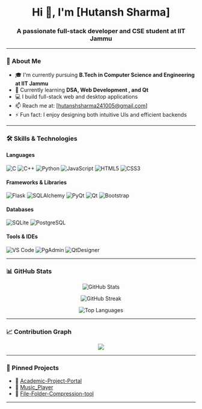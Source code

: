 <h1 align="center">Hi 👋, I'm [Hutansh Sharma]</h1>
<h3 align="center">A passionate full-stack developer and CSE student at IIT Jammu</h3>

---

### 🚀 About Me

- 🎓 I'm currently pursuing **B.Tech in Computer Science and Engineering at IIT Jammu**
- 🌱 Currently learning **DSA, Web Development , and Qt**
- 💻 I build full-stack web and desktop applications
- 📫 Reach me at: [hutanshsharma241005@gmail.com]
- ⚡ Fun fact: I enjoy designing both intuitive UIs and efficient backends

---

### 🛠️ Skills & Technologies

#### Languages
![C](https://img.shields.io/badge/-C-00599C?style=flat-square&logo=c)
![C++](https://img.shields.io/badge/-C++-00599C?style=flat-square&logo=c%2B%2B)
![Python](https://img.shields.io/badge/-Python-3776AB?style=flat-square&logo=python)
![JavaScript](https://img.shields.io/badge/-JavaScript-F7DF1E?style=flat-square&logo=javascript)
![HTML5](https://img.shields.io/badge/-HTML5-E34F26?style=flat-square&logo=html5)
![CSS3](https://img.shields.io/badge/-CSS3-1572B6?style=flat-square&logo=css3)

#### Frameworks & Libraries
![Flask](https://img.shields.io/badge/-Flask-000000?style=flat-square&logo=flask)
![SQLAlchemy](https://img.shields.io/badge/-SQLAlchemy-464647?style=flat-square&logo=python)
![PyQt](https://img.shields.io/badge/-PyQt-41CD52?style=flat-square&logo=qt)
![Qt](https://img.shields.io/badge/-Qt-41CD52?style=flat-square&logo=qt)
![Bootstrap](https://img.shields.io/badge/-Bootstrap-7952B3?style=flat-square&logo=bootstrap)

#### Databases
![SQLite](https://img.shields.io/badge/-SQLite-003B57?style=flat-square&logo=sqlite)
![PostgreSQL](https://img.shields.io/badge/-PostgreSQL-336791?style=flat-square&logo=postgresql)

#### Tools & IDEs
![VS Code](https://img.shields.io/badge/-VS%20Code-007ACC?style=flat-square&logo=visual-studio-code)
![PgAdmin](https://img.shields.io/badge/-PgAdmin-336791?style=flat-square&logo=postgresql)
![QtDesigner](https://img.shields.io/badge/-QtDesigner-41CD52?style=flat-square&logo=qt)

---

### 📊 GitHub Stats

<p align="center">
  <img src="https://github-readme-stats.vercel.app/api?username=HutanshSharma&show_icons=true&theme=radical" alt="GitHub Stats" />
</p>

<p align="center">
  <img src="https://github-readme-streak-stats.herokuapp.com/?user=HutanshSharma&theme=radical" alt="GitHub Streak" />
</p>

<p align="center">
  <img src="https://github-readme-stats.vercel.app/api/top-langs/?username=HutanshSharma&layout=compact&theme=radical" alt="Top Languages" />
</p>

---

### 📈 Contribution Graph

<p align="center">
  <img src="https://activity-graph.herokuapp.com/graph?username=HutanshSharma&theme=github" />
</p>

---

### 📌 Pinned Projects

- 🔗 [Academic-Project-Portal](https://github.com/HutanshSharma/Academic-Project-Portal)
- 🔗 [Music_Player](https://github.com/HutanshSharma/Music_Player)
- 🔗 [File-Folder-Compression-tool](https://github.com/HutanshSharma/File-Folder-Compression-tool)

---
